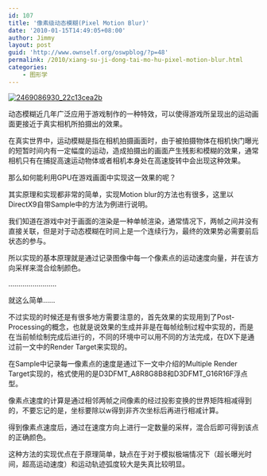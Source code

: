 ```yaml
---
id: 107
title: '像素级动态模糊(Pixel Motion Blur)'
date: '2010-01-15T14:49:05+08:00'
author: Jimmy
layout: post
guid: 'http://www.ownself.org/oswpblog/?p=48'
permalink: /2010/xiang-su-ji-dong-tai-mo-hu-pixel-motion-blur.html
categories:
    - 图形学
---
```


[![2469086930_22c13cea2b](/wp-content/uploads/2010/01/2469086930_22c13cea2b_thumb1.jpg "2469086930_22c13cea2b")](/wp-content/uploads/2010/01/2469086930_22c13cea2b1.jpg)

动态模糊近几年广泛应用于游戏制作的一种特效，可以使得游戏所呈现出的运动画面更接近于真实相机所拍摄出的效果。

在真实世界中，运动模糊是指在相机拍摄画面时，由于被拍摄物体在相机快门曝光的短暂时间内有一定幅度的运动，造成拍摄出的画面产生残影和模糊的效果，通常相机只有在捕捉高速运动物体或者相机本身处在高速旋转中会出现这种效果。

那么如何能利用GPU在游戏画面中实现这一效果的呢？

其实原理和实现都非常的简单，实现Motion blur的方法也有很多，这里以DirectX9自带Sample中的方法为例进行说明。

我们知道在游戏中对于画面的渲染是一种单帧渲染，通常情况下，两帧之间并没有直接关联，但是对于动态模糊在时间上是一个连续行为，最终的效果势必需要前后状态的参与。

所以实现的基本原理就是通过记录图像中每一个像素点的运动速度向量，并在该方向采样来混合绘制颜色。

……………………

就这么简单……

不过实现的时候还是有很多地方需要注意的，首先效果的实现用到了Post-Processing的概念，也就是说效果的生成并非是在每帧绘制过程中实现的，而是在当前帧绘制完成后进行的，不同的环境中可以用不同的方法完成，在DX下是通过前一文中的Render Target来实现的。

在Sample中记录每一像素点的速度是通过下一文中介绍的Multiple Render Target实现的，格式使用的是D3DFMT\_A8R8G8B8和D3DFMT\_G16R16F浮点型。

像素点速度的计算是通过相邻两帧之间像素的经过投影变换的世界矩阵相减得到的，不要忘记的是，坐标要除以w得到非齐次坐标后再进行相减计算。

得到像素点速度后，通过在速度方向上进行一定数量的采样，混合后即可得到该点的正确颜色。

这种方法的实现优点在于原理简单，缺点在于对于模拟极端情况下（超长曝光时间，超高运动速度）和运动轨迹弧度较大是失真比较明显。